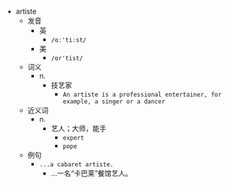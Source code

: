- artiste
  - 发音
    - 英
      - `/ɑː'tiːst/`
    - 美
      - `/ɑr'tist/`
  - 词义
    - n.
      - 技艺家
        - `An artiste is a professional entertainer, for example, a singer or a dancer`
  - 近义词
    - n.
      - 艺人；大师，能手
        - `expert`
        - `pope`
  - 例句
    - `...a cabaret artiste.`
      - ...一名“卡巴莱”餐馆艺人。

